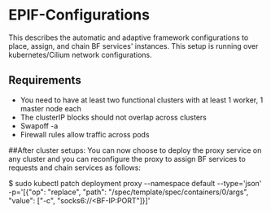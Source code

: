# EPIF-Configurations
This describes the automatic and adaptive framework configurations to place, assign, and chain BF services' instances.  This setup is running over kubernetes/Cilium network configurations.

## Requirements
- You need to have at least two functional clusters with at least 1 worker, 1 master node each
- The clusterIP blocks should not overlap across clusters
- Swapoff -a
- Firewall rules allow traffic across pods

##After cluster setups:
You can now choose to deploy the proxy service on any cluster and you can reconfigure the proxy to assign BF services to requests and chain services as follows:

$ sudo kubectl patch deployment proxy --namespace default --type='json' -p='[{"op": "replace", "path": "/spec/template/spec/containers/0/args", "value": ["-c", "socks6://<BF-IP:PORT"]}]'
